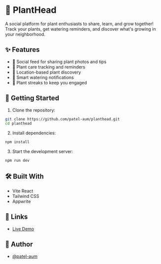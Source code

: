 # 🌿 PlantHead

A social platform for plant enthusiasts to share, learn, and grow together! Track your plants, get watering reminders, and discover what's growing in your neighborhood.

## ✨ Features
- 📱 Social feed for sharing plant photos and tips
- 🌱 Plant care tracking and reminders
- 📍 Location-based plant discovery
- 🔔 Smart watering notifications
- 🎯 Plant streaks to keep you engaged

## 🚀 Getting Started

1. Clone the repository:
```bash
git clone https://github.com/patel-aum/planthead.git
cd planthead
```

2. Install dependencies:
```bash
npm install
```

3. Start the development server:
```bash
npm run dev
```

## 🛠️ Built With
- Vite React
- Tailwind CSS
- Appwrite

## 🔗 Links
- [Live Demo](https://plant-head.vercel.app/)

## 👤 Author
- [@patel-aum](https://github.com/patel-aum)
